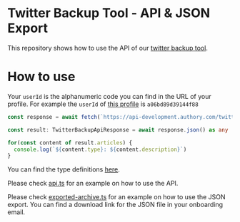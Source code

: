 # Twitter Backup Tool - API & JSON Export

This repository shows how to use the API of our [twitter backup tool](https://twitter-backup.authory.com).

# How to use

Your `userId` is the alphanumeric code you can find in the URL of your profile. For example the `userId` of
[this profile](https://twitter-backup.authory.com/a06bd89d39144f88) is `a06bd89d39144f88`

```typescript
const response = await fetch(`https://api-development.authory.com/twitter-import/profile/${userId}`)

const result: TwitterBackupApiResponse = await response.json() as any

for(const content of result.articles) {
  console.log(`${content.type}: ${content.description}`)
}
```

You can find the type definitions [here](/types).

Please check [api.ts](./api.ts) for an example on how to use the API.

Please check [exported-archive.ts](./exported-archive.ts) for an example on how to use the JSON export. You can find a download link for the JSON file in your onboarding email.

